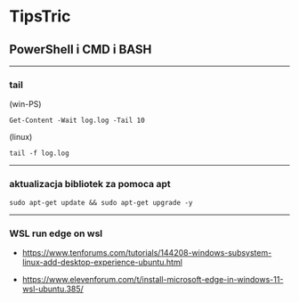 # TipsTric

## PowerShell i CMD i BASH

***
### tail
 (win-PS)

    Get-Content -Wait log.log -Tail 10 

(linux)

    tail -f log.log

***
###  aktualizacja bibliotek za pomoca apt
    sudo apt-get update && sudo apt-get upgrade -y

***
### WSL run edge on wsl
* https://www.tenforums.com/tutorials/144208-windows-subsystem-linux-add-desktop-experience-ubuntu.html
 
* https://www.elevenforum.com/t/install-microsoft-edge-in-windows-11-wsl-ubuntu.385/
